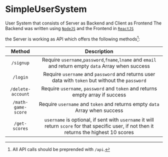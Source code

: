 # SimpleUserSystem

User System that consists of Server as Backend and Client as Frontend
The Backend was written using [`NodeJS`](https://nodejs.org/en/) and the Frontend in [`ReactJS`](https://reactjs.org/)

the Server is working as API which offers the following methods[^1]:

| Method          | Description       |
|:-----------------------:|:-----------------:|
| `/signup`        | Require `username`,`password`,`fname`,`lname` and `email` and return empty `data` Array when success  |
|  `/login`       | Require `username` and `password` and returns user data with `token` but without the `password`           |
| `/delete-account`   | Require `username`, `password` and `token` and returns empty array if success     |
| `/math-game-score`   | Require `username` and `token` and returns empty `data` Array when success         |
| `/get-scores`   | `username` is optional, if sent with `username` it will return `score` for that specific user, if not then it returns the highest 10 scores          |


[^1]: All API calls should be preprended with `/api`.
